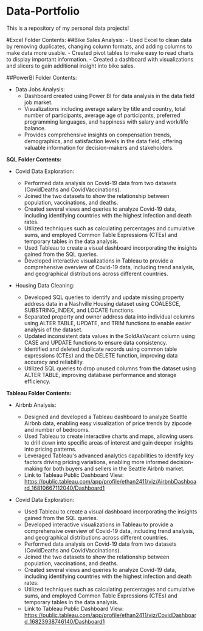 # Data-Portfolio
This is a repository of my personal data projects!

#Excel Folder Contents:
  ##Bike Sales Analysis:
      - Used Excel to clean data by removing duplicates, changing column formats, and adding columns to make data more usable.
      - Created pivot tables to make easy to read charts to display important information.
      - Created a dashboard with visualizations and slicers to gain additional insight into bike sales.
      
      
##PowerBI Folder Contents:
  - Data Jobs Analysis:
      - Dashboard created using Power BI for data analysis in the data field job market.
      - Visualizations including average salary by title and country, total number of participants, average age of participants, preferred programming languages, and happiness with salary and work/life balance.
      - Provides comprehensive insights on compensation trends, demographics, and satisfaction levels in the data field, offering valuable information for decision-makers and stakeholders.


**SQL Folder Contents:**
  - Covid Data Exploration:
      - Performed data analysis on Covid-19 data from two datasets (CovidDeaths and CovidVaccinations).
      - Joined the two datasets to show the relationship between population, vaccinations, and deaths.
      - Created several views and queries to analyze Covid-19 data, including identifying countries with the highest infection and death rates.
      - Utilized techniques such as calculating percentages and cumulative sums, and employed Common Table Expressions (CTEs) and temporary tables in the data analysis.
      - Used Tableau to create a visual dashboard incorporating the insights gained from the SQL queries.
      - Developed interactive visualizations in Tableau to provide a comprehensive overview of Covid-19 data, including trend analysis, and geographical distributions across different countries.
      
  - Housing Data Cleaning:
      - Developed SQL queries to identify and update missing property address data in a Nashville Housing dataset using COALESCE, SUBSTRING_INDEX, and LOCATE functions.
      - Separated property and owner address data into individual columns using ALTER TABLE, UPDATE, and TRIM functions to enable easier analysis of the dataset.
      - Updated inconsistent data values in the SoldAsVacant column using CASE and UPDATE functions to ensure data consistency.
      - Identified and deleted duplicate records using common table expressions (CTEs) and the DELETE function, improving data accuracy and reliability.
      - Utilized SQL queries to drop unused columns from the dataset using ALTER TABLE, improving database performance and storage efficiency.
   

**Tableau Folder Contents:**
  - Airbnb Analysis:
      - Designed and developed a Tableau dashboard to analyze Seattle Airbnb data, enabling easy visualization of price trends by zipcode and number of bedrooms.
      - Used Tableau to create interactive charts and maps, allowing users to drill down into specific areas of interest and gain deeper insights into pricing patterns.
      - Leveraged Tableau's advanced analytics capabilities to identify key factors driving pricing variations, enabling more informed decision-making for both buyers and sellers in the Seattle Airbnb market.
      - Link to Tableau Public Dashboard View: https://public.tableau.com/app/profile/ethan2411/viz/AirbnbDashboard_16810667112040/Dashboard1
      
  - Covid Data Exploration:
      - Used Tableau to create a visual dashboard incorporating the insights gained from the SQL queries.
      - Developed interactive visualizations in Tableau to provide a comprehensive overview of Covid-19 data, including trend analysis, and geographical distributions across different countries.
      - Performed data analysis on Covid-19 data from two datasets (CovidDeaths and CovidVaccinations).
      - Joined the two datasets to show the relationship between population, vaccinations, and deaths.
      - Created several views and queries to analyze Covid-19 data, including identifying countries with the highest infection and death rates.
      - Utilized techniques such as calculating percentages and cumulative sums, and employed Common Table Expressions (CTEs) and temporary tables in the data analysis.
      - Link to Tableau Public Dashboard View: https://public.tableau.com/app/profile/ethan2411/viz/CovidDashboard_16823938746140/Dashboard1
